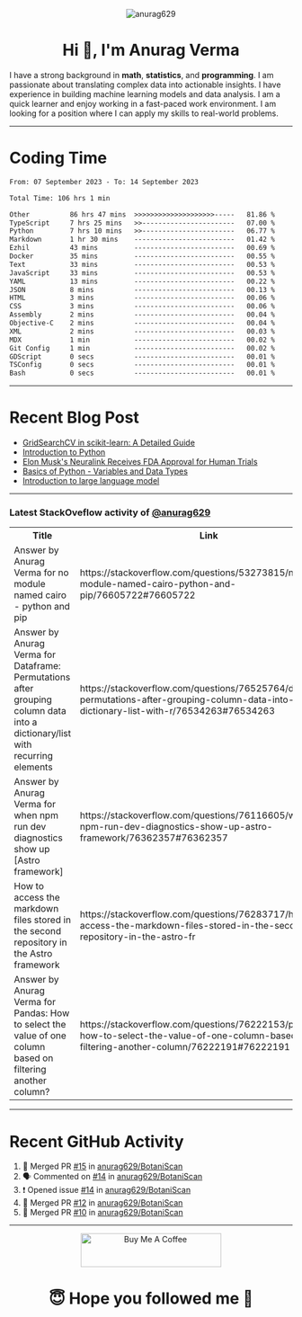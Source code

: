 

<p align="center"> <img src="https://komarev.com/ghpvc/?username=anurag629&label=Profile%20views&color=0e75b6&style=flat" alt="anurag629" /> </p>

<h1 align="center">Hi 👋, I'm Anurag Verma</h1>

I have a strong background in **math**, **statistics**, and **programming**. I am passionate about translating complex data into actionable insights. I have experience in building machine learning models and data analysis. I am a quick learner and enjoy working in a fast-paced work environment. I am looking for a position where I can apply my skills to real-world problems.

---

# Coding Time 
<!--START_SECTION:waka-->

```txt
From: 07 September 2023 - To: 14 September 2023

Total Time: 106 hrs 1 min

Other          86 hrs 47 mins  >>>>>>>>>>>>>>>>>>>>-----   81.86 %
TypeScript     7 hrs 25 mins   >>-----------------------   07.00 %
Python         7 hrs 10 mins   >>-----------------------   06.77 %
Markdown       1 hr 30 mins    -------------------------   01.42 %
Ezhil          43 mins         -------------------------   00.69 %
Docker         35 mins         -------------------------   00.55 %
Text           33 mins         -------------------------   00.53 %
JavaScript     33 mins         -------------------------   00.53 %
YAML           13 mins         -------------------------   00.22 %
JSON           8 mins          -------------------------   00.13 %
HTML           3 mins          -------------------------   00.06 %
CSS            3 mins          -------------------------   00.06 %
Assembly       2 mins          -------------------------   00.04 %
Objective-C    2 mins          -------------------------   00.04 %
XML            2 mins          -------------------------   00.03 %
MDX            1 min           -------------------------   00.02 %
Git Config     1 min           -------------------------   00.02 %
GDScript       0 secs          -------------------------   00.01 %
TSConfig       0 secs          -------------------------   00.01 %
Bash           0 secs          -------------------------   00.01 %
```

<!--END_SECTION:waka-->


---
# Recent Blog Post

<!-- BLOG-POST-LIST:START -->
- [GridSearchCV in scikit-learn: A Detailed Guide](https://codercops.tech/blog/gridsearchcv-in-scikit-learn-a-detailed-guide)
- [Introduction to Python](https://codercops.tech/blog/python-tutorial/introduction-to-python)
- [Elon Musk&#39;s Neuralink Receives FDA Approval for Human Trials](https://codercops.tech/blog/elon-musks-neuralink-receives-fda-approval-for-human-trials)
- [Basics of Python - Variables and Data Types](https://codercops.tech/blog/python-basics-of-python-variables-and-data-types)
- [Introduction to large language model](https://codercops.tech/blog/introduction-to-large-language-model)
<!-- BLOG-POST-LIST:END -->

---

### Latest StackOveflow activity of [@anurag629](https://github.com/anurag629)
<table>
  <tr><th>Title</th><th>Link</th></tr>
  <!-- STACKOVERFLOW:START --><tr><td>Answer by Anurag Verma for no module named cairo - python and pip</td><td>https://stackoverflow.com/questions/53273815/no-module-named-cairo-python-and-pip/76605722#76605722</td></tr><tr><td>Answer by Anurag Verma for Dataframe: Permutations after grouping column data into a dictionary/list with recurring elements</td><td>https://stackoverflow.com/questions/76525764/dataframe-permutations-after-grouping-column-data-into-a-dictionary-list-with-r/76534263#76534263</td></tr><tr><td>Answer by Anurag Verma for when npm run dev diagnostics show up [Astro framework]</td><td>https://stackoverflow.com/questions/76116605/when-npm-run-dev-diagnostics-show-up-astro-framework/76362357#76362357</td></tr><tr><td>How to access the markdown files stored in the second repository in the Astro framework</td><td>https://stackoverflow.com/questions/76283717/how-to-access-the-markdown-files-stored-in-the-second-repository-in-the-astro-fr</td></tr><tr><td>Answer by Anurag Verma for Pandas: How to select the value of one column based on filtering another column?</td><td>https://stackoverflow.com/questions/76222153/pandas-how-to-select-the-value-of-one-column-based-on-filtering-another-column/76222191#76222191</td></tr><!-- STACKOVERFLOW:END -->
</table>

---

# Recent GitHub Activity
<!--START_SECTION:activity-->
1. 🎉 Merged PR [#15](https://github.com/anurag629/BotaniScan/pull/15) in [anurag629/BotaniScan](https://github.com/anurag629/BotaniScan)
2. 🗣 Commented on [#14](https://github.com/anurag629/BotaniScan/issues/14#issuecomment-1718809439) in [anurag629/BotaniScan](https://github.com/anurag629/BotaniScan)
3. ❗ Opened issue [#14](https://github.com/anurag629/BotaniScan/issues/14) in [anurag629/BotaniScan](https://github.com/anurag629/BotaniScan)
4. 🎉 Merged PR [#12](https://github.com/anurag629/BotaniScan/pull/12) in [anurag629/BotaniScan](https://github.com/anurag629/BotaniScan)
5. 🎉 Merged PR [#10](https://github.com/anurag629/BotaniScan/pull/10) in [anurag629/BotaniScan](https://github.com/anurag629/BotaniScan)
<!--END_SECTION:activity-->

---

<p align="center"> 
<a href="https://www.buymeacoffee.com/anurag629" target="_blank"><img src="https://cdn.buymeacoffee.com/buttons/default-orange.png" alt="Buy Me A Coffee" height="60" width="250"></a>
</p>


<h1 align="center"> 😇 Hope you followed me 🥰  </h1>
